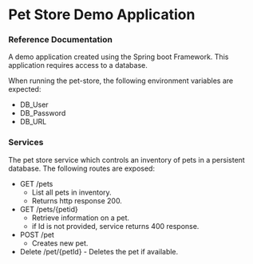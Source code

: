 # Pet Store Demo Application

### Reference Documentation
A demo application created using the Spring boot Framework. This application requires access to a database.

When running the pet-store, the following environment variables are expected:

* DB_User
* DB_Password
* DB_URL

### Services
The pet store service which controls an inventory of pets in a persistent database. The following routes are exposed:

* GET /pets 
    - List all pets in inventory.
    - Returns http response 200. 
* GET /pets/{petid}
    - Retrieve information on a pet.
    - if Id is not provided, service returns 400 response.
* POST /pet
    - Creates new pet.
* Delete /pet/{petId}
        - Deletes the pet if available.


